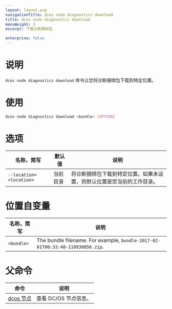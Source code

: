 ```yaml
---
layout: layout.pug
navigationTitle: dcos node diagnostics download
title: dcos node diagnostics download
menuWeight: 3
excerpt: 下载诊断捆绑包

enterprise: false
---
```




# 说明
`dcos node diagnostics download` 命令让您将诊断捆绑包下载到特定位置。

# 使用

```bash
dcos node diagnostics download <bundle> [OPTION]
```

# 选项

| 名称，简写 | 默认值 | 说明 |
|---------|-------------|-------------|
| `--location=<location>` | 当前目录 | 将诊断捆绑包下载到特定位置。如果未设置，则默认位置是您当前的工作目录。|

# 位置自变量

| 名称，简写 | 说明 |
|---------|-------------|
| `<bundle>`   |  The bundle filename. For example, `bundle-2017-02-01T00:33:48-110930856.zip`. |

# 父命令

| 命令 | 说明 |
|---------|-------------|
| [dcos 节点](/cn/1.11/cli/command-reference/dcos-node/) | 查看 DC/OS 节点信息。|


